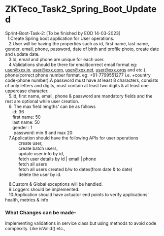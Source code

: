 # ZKTeco_Task2_Spring_Boot_Updated

Sprint-Boot-Task-2: [To be finished by EOD 14-03-2023] </br>
    1.Create Spring boot application for User operations.</br>
    2.User will be having the properties such as id, first name, last name, gender, email, phone, password, date of birth and profile photo, create date and update date.</br>
    3.Id, email and phone are unique for each user.</br>
    4.Validations should be there for email(correct email format eg: user@xxx.in, user@xxx.com, user@xxx.net, user@xxx.orgs and etc.), phone(correct phone number format. eg: +91-7799551277 i.e. +country code-phone number).A password must have at least 8 characters, consists of only letters and digits, must contain at least two digits & at least one uppercase character.</br>
    5.Id, first name, email, phone & password are mandatory fields and the rest are optional while user creation.</br>
    6. The max field lengths' can be as follows</br>
        id: 36</br>
        first name: 50</br>
        last name: 50</br>
        gender : 1</br>
        password: min 8 and max 20</br>
    7.Application should have the following APIs for user operations</br>
            create user, </br>
            create batch users, </br>
            update user info by id, </br>
            fetch user details by id | email | phone</br>
            fetch all users</br>
            fetch all users created b/w to dates(from date & to date)</br>
            delete the user by id.</br>

    8.Custom & Global exceptions will be handled.</br>
    9.Loggers should be implemented.</br>
    10.Application should have actuator end points to verify applications' health, metrics & info</br>
    
    
### What Changes can be made-</br>
Implementing validations in service class but using methods to avoid code complexity. Like isValid() etc.,

